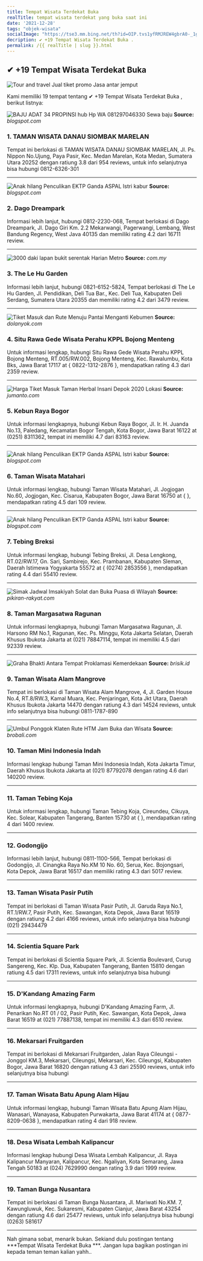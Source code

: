 ```yaml
---
title: Tempat Wisata Terdekat Buka 
realTitle: tempat wisata terdekat yang buka saat ini
date: '2021-12-28'
tags: "objek-wisata"
socialImage: "https://tse3.mm.bing.net/th?id=OIP.tvs1yfRMJREW4gbrA0-_1gHaJx&amp;pid=15.1"
decription: ✔ +19 Tempat Wisata Terdekat Buka .
permalink: /{{ realTitle | slug }}.html
---
```


## ✔ +19 Tempat Wisata Terdekat Buka 

![Tour and travel Jual tiket promo Jasa antar jemput ](https://2.bp.blogspot.com/-SRyclAvTK6U/WAH7ao-ghLI/AAAAAAAAAD4/kYxSfJwvOc4CICeGXj2kfTI4ow8Qe3GuACLcB/s640/hitamm23.jpg)



Kami memiliki 19 tempat tentang ✔ +19 Tempat Wisata Terdekat Buka , berikut listnya:



![BAJU ADAT 34 PROPINSI hub Hp  WA 081297046330 Sewa baju ](https://tse4.mm.bing.net/th?id=OIP.T52mKNdL8oeoaw008iCK0AHaE7&amp;pid=15.1)
**Source:** _blogspot.com_


### 1. TAMAN WISATA DANAU SIOMBAK MARELAN



Tempat ini berlokasi di TAMAN WISATA DANAU SIOMBAK MARELAN, Jl. Ps. Nippon No.Ujung, Paya Pasir, Kec. Medan Marelan, Kota Medan, Sumatera Utara 20252 dengan ratiung 3.8 dari 954 reviews, untuk info selanjutnya bisa hubungi 0812-6326-301

---


![Anak hilang Penculikan EKTP Ganda  ASPAL Istri kabur ](https://tse1.mm.bing.net/th?id=OIP.KTcXAmSxDZC_xFa3IqC4TgHaHT&amp;pid=15.1)
**Source:** _blogspot.com_


### 2. Dago Dreampark



Informasi lebih lanjut, hubungi 0812-2230-068, Tempat berlokasi di Dago Dreampark, Jl. Dago Giri Km. 2.2 Mekarwangi, Pagerwangi, Lembang, West Bandung Regency, West Java 40135 dan memiliki rating 4.2 dari 16711 review.

---


![3000 daki lapan bukit serentak  Harian Metro](https://tse2.mm.bing.net/th?id=OIP.aabVtz5ie1hqNzZrEPwKzAHaDs&amp;pid=15.1)
**Source:** _com.my_


### 3. The Le Hu Garden



Informasi lebih lanjut, hubungi 0821-6152-5824, Tempat berlokasi di The Le Hu Garden, Jl. Pendidikan, Deli Tua Bar., Kec. Deli Tua, Kabupaten Deli Serdang, Sumatera Utara 20355 dan memiliki rating 4.2 dari 3479 review.

---


![ Tiket Masuk dan Rute Menuju Pantai Menganti Kebumen ](https://tse3.mm.bing.net/th?id=OIP.8YfIe7HpaGcerBFhksHErgHaGK&amp;pid=15.1)
**Source:** _dolanyok.com_


### 4. Situ Rawa Gede Wisata Perahu KPPL Bojong Menteng



Untuk informasi lengkap, hubungi Situ Rawa Gede Wisata Perahu KPPL Bojong Menteng, RT.005/RW.002, Bojong Menteng, Kec. Rawalumbu, Kota Bks, Jawa Barat 17117 at { 0822-1312-2876 }, mendapatkan rating 4.3 dari 2359 review.

---


![Harga Tiket Masuk Taman Herbal Insani Depok 2020 Lokasi ](https://tse2.mm.bing.net/th?id=OIP.Ovxl0hfwzXbvIPP0Mk8EDQHaFv&amp;pid=15.1)
**Source:** _jumanto.com_


### 5. Kebun Raya Bogor



Untuk informasi lengkapnya, hubungi Kebun Raya Bogor, Jl. Ir. H. Juanda No.13, Paledang, Kecamatan Bogor Tengah, Kota Bogor, Jawa Barat 16122 at (0251) 8311362, tempat ini memiliki 4.7 dari 83163 review.

---


![Anak hilang Penculikan EKTP Ganda  ASPAL Istri kabur ](https://tse4.mm.bing.net/th?id=OIP.w6OppXBmQ1CyVXMm7ZvPuAHaMl&amp;pid=15.1)
**Source:** _blogspot.com_


### 6. Taman Wisata Matahari



Untuk informasi lengkap, hubungi Taman Wisata Matahari, Jl. Jogjogan No.60, Jogjogan, Kec. Cisarua, Kabupaten Bogor, Jawa Barat 16750 at {  }, mendapatkan rating 4.5 dari 109 review.

---


![Anak hilang Penculikan EKTP Ganda  ASPAL Istri kabur ](https://tse3.mm.bing.net/th?id=OIP.zIfzDFwYk79qHO6PbiZ7vwHaFm&amp;pid=15.1)
**Source:** _blogspot.com_


### 7. Tebing Breksi



Untuk informasi lengkap, hubungi Tebing Breksi, Jl. Desa Lengkong, RT.02/RW.17, Gn. Sari, Sambirejo, Kec. Prambanan, Kabupaten Sleman, Daerah Istimewa Yogyakarta 55572 at { (0274) 2853556 }, mendapatkan rating 4.4 dari 55410 review.

---


![Simak Jadwal Imsakiyah Solat dan Buka Puasa di Wilayah ](https://tse3.mm.bing.net/th?id=OIP.AbAqvaKRVXshQfIKgZbHPAHaFU&amp;pid=15.1)
**Source:** _pikiran-rakyat.com_


### 8. Taman Margasatwa Ragunan



Untuk informasi lengkapnya, hubungi Taman Margasatwa Ragunan, Jl. Harsono RM No.1, Ragunan, Kec. Ps. Minggu, Kota Jakarta Selatan, Daerah Khusus Ibukota Jakarta at (021) 78847114, tempat ini memiliki 4.5 dari 92339 review.

---


![Graha Bhakti Antara Tempat Proklamasi Kemerdekaan ](https://tse3.mm.bing.net/th?id=OIP.fhcClhjOafhLlY75CCDEfwHaFj&amp;pid=15.1)
**Source:** _brisik.id_


### 9. Taman Wisata Alam Mangrove



Tempat ini berlokasi di Taman Wisata Alam Mangrove, 4, Jl. Garden House No.4, RT.8/RW.3, Kamal Muara, Kec. Penjaringan, Kota Jkt Utara, Daerah Khusus Ibukota Jakarta 14470 dengan ratiung 4.3 dari 14524 reviews, untuk info selanjutnya bisa hubungi 0811-1787-890

---


![Umbul Ponggok Klaten  Rute HTM Jam Buka dan Wisata ](https://tse2.mm.bing.net/th?id=OIP.ZZLPQPrup8OOetk2TfcnawHaEK&amp;pid=15.1)
**Source:** _brobali.com_


### 10. Taman Mini Indonesia Indah



Informasi lengkap hubungi Taman Mini Indonesia Indah, Kota Jakarta Timur, Daerah Khusus Ibukota Jakarta at (021) 87792078 dengan rating 4.6 dari 140200 review.

---


### 11. Taman Tebing Koja



Untuk informasi lengkap, hubungi Taman Tebing Koja, Cireundeu, Cikuya, Kec. Solear, Kabupaten Tangerang, Banten 15730 at {  }, mendapatkan rating 4 dari 1400 review.

---


### 12. Godongijo



Informasi lebih lanjut, hubungi 0811-1100-566, Tempat berlokasi di Godongijo, Jl. Cinangka Raya No.KM 10 No. 60, Serua, Kec. Bojongsari, Kota Depok, Jawa Barat 16517 dan memiliki rating 4.3 dari 5017 review.

---


### 13. Taman Wisata Pasir Putih



Tempat ini berlokasi di Taman Wisata Pasir Putih, Jl. Garuda Raya No.1, RT.1/RW.7, Pasir Putih, Kec. Sawangan, Kota Depok, Jawa Barat 16519 dengan ratiung 4.2 dari 4166 reviews, untuk info selanjutnya bisa hubungi (021) 29434479

---


### 14. Scientia Square Park



Tempat ini berlokasi di Scientia Square Park, Jl. Scientia Boulevard, Curug Sangereng, Kec. Klp. Dua, Kabupaten Tangerang, Banten 15810 dengan ratiung 4.5 dari 17311 reviews, untuk info selanjutnya bisa hubungi 

---


### 15. D&#039;Kandang Amazing Farm



Untuk informasi lengkapnya, hubungi D&#039;Kandang Amazing Farm, Jl. Penarikan No.RT 01 / 02, Pasir Putih, Kec. Sawangan, Kota Depok, Jawa Barat 16519 at (021) 77887138, tempat ini memiliki 4.3 dari 6510 review.

---


### 16. Mekarsari Fruitgarden



Tempat ini berlokasi di Mekarsari Fruitgarden, Jalan Raya Cileungsi -Jonggol KM.3, Mekarsari, Cileungsi, Mekarsari, Kec. Cileungsi, Kabupaten Bogor, Jawa Barat 16820 dengan ratiung 4.3 dari 25590 reviews, untuk info selanjutnya bisa hubungi 

---


### 17. Taman Wisata Batu Apung Alam Hijau



Untuk informasi lengkap, hubungi Taman Wisata Batu Apung Alam Hijau, Wanasari, Wanayasa, Kabupaten Purwakarta, Jawa Barat 41174 at { 0877-8209-0638 }, mendapatkan rating 4 dari 918 review.

---


### 18. Desa Wisata Lembah Kalipancur



Informasi lengkap hubungi Desa Wisata Lembah Kalipancur, Jl. Raya Kalipancur Manyaran, Kalipancur, Kec. Ngaliyan, Kota Semarang, Jawa Tengah 50183 at (024) 7629990 dengan rating 3.9 dari 1999 review.

---


### 19. Taman Bunga Nusantara



Tempat ini berlokasi di Taman Bunga Nusantara, Jl. Mariwati No.KM. 7, Kawungluwuk, Kec. Sukaresmi, Kabupaten Cianjur, Jawa Barat 43254 dengan ratiung 4.6 dari 25477 reviews, untuk info selanjutnya bisa hubungi (0263) 581617

---









Nah gimana sobat, menarik bukan. Sekiand dulu postingan tentang ***Tempat Wisata Terdekat Buka ***. Jangan lupa bagikan postingan ini kepada teman teman kalian yahh..
